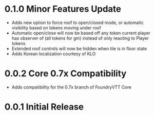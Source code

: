 # 0.1.0 Minor Features Update
- Adds new option to force roof to open/closed mode, or automatic visibility based on tokens moving under roof
- Automatic open/close will now be based off any token current player has observer of (all tokens for gm) instead of only reacting to Player tokens
- Extended roof controls will now be hidden when tile is in floor state
- Adds Korean localization courtesy of KLO

# 0.0.2 Core 0.7x Compatibility
- Adds compatibility for the 0.7x branch of FoundryVTT Core

# 0.0.1 Initial Release